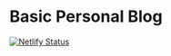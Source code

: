 # Basic Personal Blog

[![Netlify Status](https://api.netlify.com/api/v1/badges/36737374-f1df-4412-b5e3-d49d930634bd/deploy-status)](https://app.netlify.com/sites/quizzical-banach-ff10d5/deploys)

